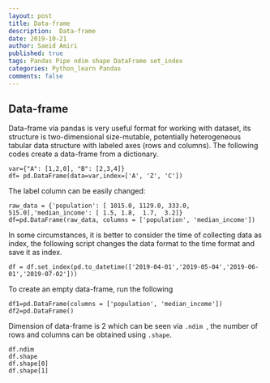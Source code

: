 ```yaml
---
layout: post
title: Data-frame
description:  Data-frame
date: 2019-10-21
author: Saeid Amiri
published: true
tags: Pandas Pipe ndim shape DataFrame set_index
categories: Python_learn Pandas
comments: false
---
```


## Data-frame
Data-frame via pandas is very useful format for working with dataset, its structure is two-dimensional size-mutable, potentially heterogeneous
tabular data structure with labeled axes (rows and columns). The following codes create a data-frame from a dictionary.  

```
var={"A": [1,2,0], "B": [2,3,4]}
df= pd.DataFrame(data=var,index=['A', 'Z', 'C'])
```

The label column can be easily changed:
```
raw_data = {'population': [ 1015.0, 1129.0, 333.0,  515.0],'median_income': [ 1.5, 1.8,  1.7,  3.2]}
df=pd.DataFrame(raw_data, columns = ['population', 'median_income'])
```

In some circumstances, it is better to consider the time of collecting data as index, the following script changes the data format to the time format and save it as index.  
```
df = df.set_index(pd.to_datetime(['2019-04-01','2019-05-04','2019-06-01','2019-07-02']))
```

To create an empty data-frame, run the following
```
df1=pd.DataFrame(columns = ['population', 'median_income'])
df2=pd.DataFrame()
```

Dimension of data-frame is 2 which can be seen via ```.ndim ```, the number of rows and columns can be obtained using   ```.shape```.  

```
df.ndim
df.shape
df.shape[0]
df.shape[1]
```

